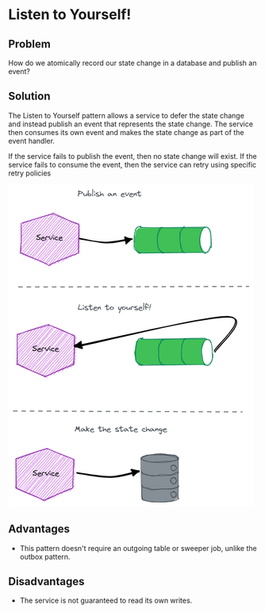 # Listen to Yourself!
 
 ## Problem
How do we atomically record our state change in a database and publish an event?

## Solution
The Listen to Yourself pattern allows a service to defer the state change and instead publish an event that represents the state change. The service then consumes its own event and makes the state change as part of the event handler.

If the service fails to publish the event, then no state change will exist.
If the service fails to consume the event, then the service can retry using specific retry policies

![alt text](images/listen-to-yourself.png "Title")

## Advantages
- This pattern doesn't require an outgoing table or sweeper job, unlike the outbox pattern.

## Disadvantages
- The service is not guaranteed to read its own writes.

